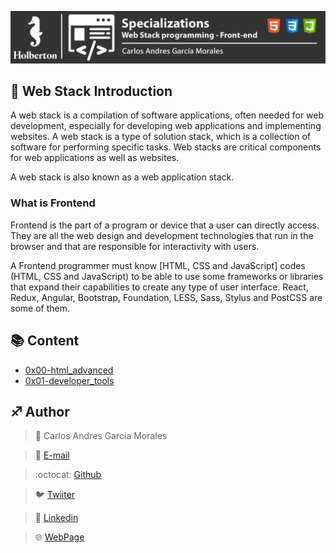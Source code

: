 ![](Top.png)


## :orange_book: Web Stack Introduction

A web stack is a compilation of software applications, often needed for web development, especially for developing web applications and implementing websites. A web stack is a type of solution stack, which is a collection of software for performing specific tasks. Web stacks are critical components for web applications as well as websites.

A web stack is also known as a web application stack.

### What is Frontend

Frontend is the part of a program or device that a user can directly access. They are all the web design and development technologies that run in the browser and that are responsible for interactivity with users.

A Frontend programmer must know [HTML, CSS and JavaScript] codes (HTML, CSS and JavaScript) to be able to use some frameworks or libraries that expand their capabilities to create any type of user interface. React, Redux, Angular, Bootstrap, Foundation, LESS, Sass, Stylus and PostCSS are some of them.


## :books: Content

- [0x00-html_advanced](/0x00-html_advanced)
- [0x01-developer_tools](/0x01-developer_tools)


## :sagittarius: Author

> :man: Carlos Andres Garcia Morales

> :e-mail: [E-mail](agzsoftsi@gmail.com)

> :octocat: [Github](https://github.com/agzsoftsi)

> :bird: [Twiiter](https://twitter.com/karlgarmor)

> :blue_book: [Linkedin](https://twitter.com/karlgarmor)

> :globe_with_meridians: [WebPage](https://www.agzsoftsi.tech/)
